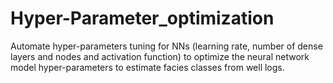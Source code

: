 # Hyper-Parameter_optimization
Automate hyper-parameters tuning for NNs (learning rate, number of dense layers and nodes and activation function) 
to optimize the neural network model hyper-parameters to estimate facies classes from well logs.
